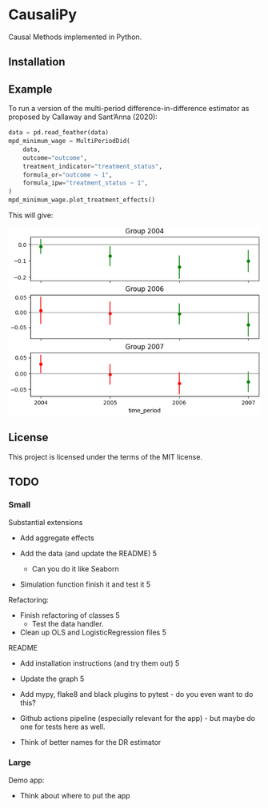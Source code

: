 # CausaliPy

Causal Methods implemented in Python.

## Installation

## Example

To run a version of the multi-period difference-in-difference estimator as
proposed by Callaway and Sant’Anna (2020):

```python
data = pd.read_feather(data)
mpd_minimum_wage = MultiPeriodDid(
    data,
    outcome="outcome",
    treatment_indicator="treatment_status",
    formula_or="outcome ~ 1",
    formula_ipw="treatment_status ~ 1",
)
mpd_minimum_wage.plot_treatment_effects()
```

This will give:

![alt text](./readme_fig.png)

## License

This project is licensed under the terms of the MIT license.

## TODO

### Small

Substantial extensions

- Add aggregate effects

- Add the data (and update the README) 5

  - Can you do it like Seaborn

- Simulation function finish it and test it 5

Refactoring:

- Finish refactoring of classes 5
  - Test the data handler.
- Clean up OLS and LogisticRegression files 5

README

- Add installation instructions (and try them out) 5
- Update the graph 5

- Add mypy, flake8 and black plugins to pytest - do you even want to do this?
- Github actions pipeline (especially relevant for the app) - but maybe do one
  for tests here as well.

- Think of better names for the DR estimator

### Large

Demo app:

- Think about where to put the app
